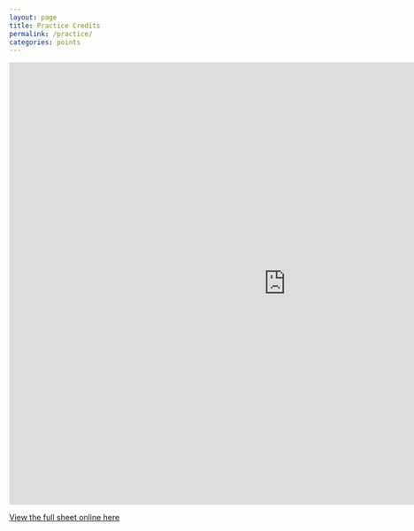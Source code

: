 ```yaml
---
layout: page
title: Practice Credits
permalink: /practice/
categories: points
---
```



<iframe width="1000" height="800" frameborder="0" src="https://docs.google.com/spreadsheet/pub?key=0AnmAxxZvLFGddF9JdF9CekQwUXZlX2F6cERjaWFQY0E&output=html&widget=true"></iframe>


<a href="https://docs.google.com/spreadsheet/pub?key=0AnmAxxZvLFGddF9JdF9CekQwUXZlX2F6cERjaWFQY0E&output=html&widget=true"> View the full sheet online here </a>